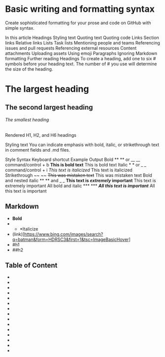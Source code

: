 # Basic writing and formatting syntax
Create sophisticated formatting for your prose and code on GitHub with simple syntax.

In this article
Headings
Styling text
Quoting text
Quoting code
Links
Section links
Relative links
Lists
Task lists
Mentioning people and teams
Referencing issues and pull requests
Referencing external resources
Content attachments
Uploading assets
Using emoji
Paragraphs
Ignoring Markdown formatting
Further reading
Headings
To create a heading, add one to six # symbols before your heading text. The number of # you use will determine the size of the heading.

# The largest heading
## The second largest heading
###### The smallest heading
Rendered H1, H2, and H6 headings

Styling text
You can indicate emphasis with bold, italic, or strikethrough text in comment fields and .md files.

Style	Syntax	Keyboard shortcut	Example	Output
Bold	** ** or __ __	command/control + b	**This is bold text**	This is bold text
Italic	* * or _ _	command/control + i	*This text is italicized*	This text is italicized
Strikethrough	~~ ~~		~~This was mistaken text~~	This was mistaken text
Bold and nested italic	** ** and _ _		**This text is _extremely_ important**	This text is extremely important
All bold and italic	*** ***		***All this text is important***	All this text is important


## Markdown 
* **Bold**
* * *Italicize 
* (link)[https://www.bing.com/images/search?q=batman&form=HDRSC3&first=1&tsc=ImageBasicHover]
* #h1
* ##h2





## Table of Content
*  
* 
*
*
*
*
*
*
*
*
*
*
*
*
*
